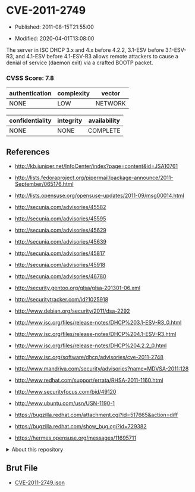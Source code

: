 # CVE-2011-2749

- Published: 2011-08-15T21:55:00

- Modified: 2020-04-01T13:08:00

The server in ISC DHCP 3.x and 4.x before 4.2.2, 3.1-ESV before 3.1-ESV-R3, and 4.1-ESV before 4.1-ESV-R3 allows remote attackers to cause a denial of service (daemon exit) via a crafted BOOTP packet.

### CVSS Score: **7.8**

| authentication | complexity | vector |
| --- | --- | --- |
| NONE | LOW | NETWORK |

| confidentiality | integrity | availability |
| --- | --- | --- |
| NONE | NONE | COMPLETE |

## References

* http://kb.juniper.net/InfoCenter/index?page=content&id=JSA10761

* http://lists.fedoraproject.org/pipermail/package-announce/2011-September/065176.html

* http://lists.opensuse.org/opensuse-updates/2011-09/msg00014.html

* http://secunia.com/advisories/45582

* http://secunia.com/advisories/45595

* http://secunia.com/advisories/45629

* http://secunia.com/advisories/45639

* http://secunia.com/advisories/45817

* http://secunia.com/advisories/45918

* http://secunia.com/advisories/46780

* http://security.gentoo.org/glsa/glsa-201301-06.xml

* http://securitytracker.com/id?1025918

* http://www.debian.org/security/2011/dsa-2292

* http://www.isc.org/files/release-notes/DHCP%203.1-ESV-R3_0.html

* http://www.isc.org/files/release-notes/DHCP%204.1-ESV-R3.html

* http://www.isc.org/files/release-notes/DHCP%204.2.2_0.html

* http://www.isc.org/software/dhcp/advisories/cve-2011-2748

* http://www.mandriva.com/security/advisories?name=MDVSA-2011:128

* http://www.redhat.com/support/errata/RHSA-2011-1160.html

* http://www.securityfocus.com/bid/49120

* http://www.ubuntu.com/usn/USN-1190-1

* https://bugzilla.redhat.com/attachment.cgi?id=517665&action=diff

* https://bugzilla.redhat.com/show_bug.cgi?id=729382

* https://hermes.opensuse.org/messages/11695711

<details>
<summary>About this repository</summary> 

  This repository is part of the project [Live Hack CVE](https://github.com/Live-Hack-CVE). Main website can be found [www.live-hack.org](https://www.live-hack.org) 
  
  Made by [Sn0wAlice](https://github.com/Sn0wAlice) for the people that care about security and need to have a feed of the latest CVEs. Hope you enjoy it, don't forget to star the repo and follow me on [Twitter](https://twitter.com/Sn0wAlice) and [Github](https://github.com/Sn0wAlice). And that is my [personnal website](https://www.alice-snow.me/)

  - [Home Page](https://github.com/Live-Hack-CVE)
  - [Framework](https://github.com/Live-Hack-CVE/cve-framework)
  - [CVE database](https://github.com/Live-Hack-CVE/full_database)
  - [Changelog](https://github.com/Live-Hack-CVE/Changelog)
</details>

## Brut File

* [CVE-2011-2749.json](https://raw.githubusercontent.com/Live-Hack-CVE/full_database/main/cves/2011/CVE-2011-2749.json)


